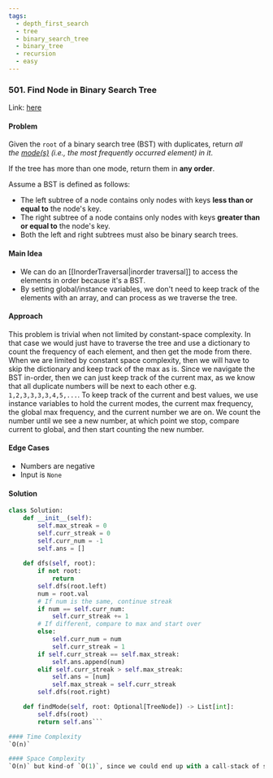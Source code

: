 ```yaml
---
tags:
  - depth_first_search
  - tree
  - binary_search_tree
  - binary_tree
  - recursion
  - easy
---
```

### 501. Find Node in Binary Search Tree

Link: [here](https://leetcode.com/problems/find-mode-in-binary-search-tree/description/)

#### Problem
Given the `root` of a binary search tree (BST) with duplicates, return _all the [mode(s)](https://en.wikipedia.org/wiki/Mode_(statistics)) (i.e., the most frequently occurred element) in it_.

If the tree has more than one mode, return them in **any order**.

Assume a BST is defined as follows:

- The left subtree of a node contains only nodes with keys **less than or equal to** the node's key.
- The right subtree of a node contains only nodes with keys **greater than or equal to** the node's key.
- Both the left and right subtrees must also be binary search trees.

#### Main Idea
- We can do an [[InorderTraversal|inorder traversal]] to access the elements in order because it's a BST.
- By setting global/instance variables, we don't need to keep track of the elements with an array, and can process as we traverse the tree.

#### Approach
This problem is trivial when not limited by constant-space complexity. In that case we would just have to traverse the tree and use a dictionary to count the frequency of each element, and then get the mode from there. 
When we are limited by constant space complexity, then we will have to skip the dictionary and keep track of the max as is. Since we navigate the BST in-order, then we can just keep track of the current max, as we know that all duplicate numbers will be next to each other e.g. `1,2,3,3,3,3,4,5,...`.
To keep track of the current and best values, we use instance variables to hold the current modes, the current max frequency, the global max frequency, and the current number we are on.
We count the number until we see a new number, at which point we stop, compare current to global, and then start counting the new number.

#### Edge Cases
- Numbers are negative 
- Input is `None`

#### Solution
```python 
class Solution:
    def __init__(self):
        self.max_streak = 0
        self.curr_streak = 0
        self.curr_num = -1
        self.ans = []
    
    def dfs(self, root):
        if not root:
            return
        self.dfs(root.left)
        num = root.val
        # If num is the same, continue streak
        if num == self.curr_num:
            self.curr_streak += 1
        # If different, compare to max and start over
        else:
            self.curr_num = num
            self.curr_streak = 1
        if self.curr_streak == self.max_streak:
            self.ans.append(num)
        elif self.curr_streak > self.max_streak:
            self.ans = [num]
            self.max_streak = self.curr_streak
        self.dfs(root.right)

    def findMode(self, root: Optional[TreeNode]) -> List[int]:
        self.dfs(root)
        return self.ans```

#### Time Complexity
`O(n)`

#### Space Complexity
`O(n)` but kind-of `O(1)`, since we could end up with a call-stack of size `O(n)` from the recursive calls, although that is not directly instantiated by the algorithm. 

